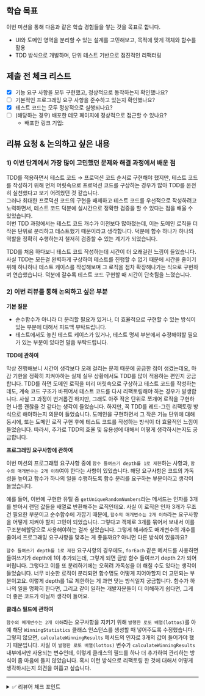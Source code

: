 ## 학습 목표

이번 미션을 통해 다음과 같은 학습 경험들을 쌓는 것을 목표로 합니다.

- UI와 도메인 영역을 분리할 수 있는 설계를 고민해보고, 목적에 맞게 객체와 함수를 활용
- TDD 방식으로 개발하며, 단위 테스트 기반으로 점진적인 리팩터링

## 제출 전 체크 리스트

<!-- 리뷰를 요청하기 전, 다음 항목들을 기본적으로 확인해 주세요. -->

- [x] 기능 요구 사항을 모두 구현했고, 정상적으로 동작하는지 확인했나요?
- [ ] 기본적인 프로그래밍 요구 사항을 준수하고 있는지 확인했나요?
- [x] 테스트 코드는 모두 정상적으로 실행되나요?
- [ ] (해당하는 경우) 배포한 데모 페이지에 정상적으로 접근할 수 있나요?
  - 배포한 링크 기입:

## 리뷰 요청 & 논의하고 싶은 내용

<!-- PR 작성자로서, 코드만으로는 알기 어려운 작성자의 의도와 문제 해결 과정에 대해 공유해 주세요.
이 PR에서 달성해야 하는 학습 목표를 잘 달성하고 있는지 스스로 확인하며, 피드백 받을 수 있는 내용일지 점검해 보세요.
리뷰어에게 정답을 묻기보다 고민하고 의사 결정한 과정에 대해 공유하고 이에 대한 피드백을 받으며 대화해보기를 권장합니다. -->

### 1) 이번 단계에서 가장 많이 고민했던 문제와 해결 과정에서 배운 점

<!-- 구현 과정에서 가장 어려웠던 점이나 많이 고민한 점은 무엇인가요?
이를 해결하기 위해 어떤 방법들을 검토하고 시도했으며, 그 과정에서 새롭게 배운 점이 있나요? -->

TDD를 적용하면서 테스트 코드 → 프로덕션 코드 순서로 구현해야 했지만, 테스트 코드를 작성하기 위해 먼저 머릿속으로 프로덕션 코드를 구상하는 경우가 많아 TDD를 온전히 실천했다고 보기 어려웠던 것 같습니다.  
그러나 최대한 프로덕션 코드의 구현을 배제하고 테스트 코드를 우선적으로 작성하려고 노력하면서, 테스트 코드 덕분에 실시간으로 정확한 검증을 할 수 있다는 점을 배울 수 있었습니다.  
이번 TDD 과정에서는 테스트 코드 개수가 이전보다 많아졌는데, 이는 도메인 로직을 더 작은 단위로 분리하고 테스트했기 때문이라고 생각합니다. 덕분에 함수 하나가 하나의 역할을 정확히 수행하는지 철저히 검증할 수 있는 계기가 되었습니다.

TDD를 처음 하다보니 테스트 코드 작성하는데 시간이 더 오래걸린 느낌이 들었습니다. 사실 TDD는 모든걸 완벽하게 구상하여 테스트를 진행할 수 없기 때문에 시간을 줄이기 위해 하나하나 테스트 케이스를 작성해보며 그 로직을 점차 확장해나가는 식으로 구현하며 연습했습니다. 덕분에 갈수록 테스트 코드 구현할 때 시간이 단축됨을 느꼈습니다.

### 2) 이번 리뷰를 통해 논의하고 싶은 부분

<!-- 구현한 코드와 학습 목표와 관련해 피드백을 받고 싶은 부분이나, 함께 논의해보고 싶은 점 -->

**기본 질문**

- 순수함수가 아니라 더 분리할 필요가 있거나, 더 효율적으로 구현할 수 있는 방식이 있는 부분에 대해서 피드백 부탁드립니다.
- 테스트에서도 놓친 테스트 케이스가 있거나, 테스트 명세 부분에서 수정해야할 필요가 있는 부분이 있다면 말씀 부탁드립니다.

**TDD에 관하여**

막상 진행해보니 시간이 생각보다 오래 걸리는 문제 때문에 궁금한 점이 생겼는데요, 마감 기한을 정확히 지켜야하는 실제 실무 상황에서도 TDD를 많이 적용하는 편인지 궁금합니다.
TDD를 하면 도메인 로직을 미리 머릿속으로 구상하고 테스트 코드를 작성하는 데도, 계속 코드 구조가 바뀌어서 테스트 코드를 다시 리팩토링해야 하는 경우가 발생합니다.
사실 그 과정이 번거롭긴 하지만, 그래도 아주 작은 단위로 쪼개어 로직을 구현하면 나름 괜찮을 것 같다는 생각이 들었습니다.
하지만, 꼭 TDD를 레드-그린 리팩토링 방식으로 해야하는지 의문이 들었습니다.
도메인을 구현하면서 그 작은 기능 단위에 대해 동시에, 또는 도메인 로직 구현 후에 테스트 코드를 작성하는 방식이 더 효율적인 느낌이 들었습니다.
따라서, 추가로 TDD의 효율 및 유용성에 대해서 어떻게 생각하시는지도 궁금합니다.

**프로그래밍 요구사항에 관하여**

이번 미션의 프로그래밍 요구사항 중에 `함수 들여쓰기 depth를 1로 제한`하는 사항과, `함수의 매개변수는 2개 이하`여야 한다는 사항이 있었습니다.
해당 요구사항은 코드의 가독성을 높이고 함수가 하나의 일을 수행하도록 함수 분리를 요구하는 부분이라고 생각이 들었습니다.

예를 들어, 이번에 구현한 유틸 중 `getUniqueRandomNumbers`라는 메서드는 인자를 3개를 받아서 랜덤 값들을 배열로 반환해주는 로직인데요.
사실 이 로직은 인자 3개가 무조건 필요한 부분이고 순수함수에 가깝기 때문에, `함수의 매개변수는 2개 이하`라는 요구사항을 어떻게 지켜야 할지 고민이 되었습니다.
그렇다고 객체로 3개를 묶어서 보내서 이를 구조분해할당으로 사용해야하는 걸까 싶었습니다.
그렇게 해서라도 매개변수의 개수를 줄여서 프로그래밍 요구사항을 맞추는 게 좋을까요? 아니면 다른 방식이 있을까요?

`함수 들여쓰기 depth를 1로 제한` 요구사항의 경우에도, `forEach` 같은 메서드를 사용하면 들여쓰기가 depth에 1이 추가되는데, 그렇게 되면 금방 함수 들여쓰기 depth 2가 되어버립니다.
그렇다고 이를 또 분리하기에는 오히려 가독성을 더 해칠 수도 있다는 생각이 들었습니다. 너무 비슷한 로직이 분리되면 함수명도 어떻게 지어야할지 더 고민되는 부분이고요.
이렇게 depth를 1로 제한하는 게 과연 맞는 방식일지 궁금합니다. 함수가 하나의 일을 명확히 한다면, 그리고 같이 일하는 개발자분들이 더 이해하기 쉽다면, 그게 더 좋은 코드가 아닐까 생각이 들어요.

**클래스 필드에 관하여**

`함수의 매개변수는 2개 이하`라는 요구사항을 지키기 위해 `발행한 로또 배열(lottos)`를 아예 해당 `WinningStatistics` 클래스 인스턴스를 생성할 때 넣어주도록 수정했습니다.
그렇지 않으면, `calculateWinningResults` 메서드의 인자로 3개의 값이 들어가야 했기 때문입니다.
사실 이 `발행한 로또 배열(lottos)` 변수가 `calculateWinningResults` 내부에서만 사용되는 변수인데, 이렇게 클래스의 필드를 하나 더 추가하여 관리하는 방식이 좀 마음에 들지 않았습니다.
혹시 이런 방식으로 리팩토링 한 것에 대해서 어떻게 생각하시는지 의견을 여쭙고 싶습니다.

---

<details>
<summary>✅ 리뷰어 체크 포인트</summary>
<!-- 리뷰어가 이 PR을 검토할 때 중점적으로 확인할 사항입니다.-->

### 1단계

- [ ] TDD를 활용해 기능을 구현하는 과정에서 적절한 테스트 우선 접근 방식을 적용했는가? 단위 테스트의 커버리지는 충분한가?
- [ ] 도메인과 UI의 관심사를 분리하여 적절한 모듈화가 이루어졌는가? 하나의 객체나 모듈이 너무 많은 책임을 가지고 있지는 않은가?
- [ ] 객체의 프로퍼티를 직접 조작하기보다 메시지를 던지고 있는가?
- [ ] 불필요한 클래스를 사용하지 않고, 함수를 적극적으로 활용하여 JavaScript다운 방식으로 로직을 구현했는가?

### 2단계

- [ ] 도메인 로직에 불필요한 영향을 주지 않고 UI 변경에 대응했는가?
- [ ] DOM 조작과 이벤트 활용을 JavaScript의 개념에 맞게 이해하고 적절하게 적용했는가?
- [ ] 웹 표준을 준수하는 마크업을 활용하며, 스타일 작성에 일관성이 있는가?
</details>
